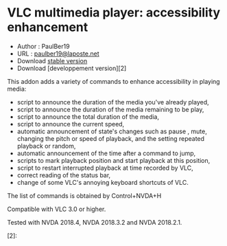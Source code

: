 # VLC multimedia player: accessibility enhancement #

* Author : PaulBer19
* URL : paulber19@laposte.net
* Download [stable version][1]
* Download [developpement version][2]


This addon adds a variety of commands to enhance accessibility in playing media:

* script to announce the duration of the media you've already played,
* script to announce the duration of the media remaining to be play,
* script to announce the total duration of the media,
* script to announce the current speed,
* automatic announcement of state's changes such as pause , mute, changing the pitch or speed of playback, and the setting repeated playback or random,
* automatic announcement of the time after a command to jump,
* scripts to mark playback position and start playback at this position,
* script to restart interrupted playback  at time recorded by VLC,
* correct reading of the status bar,
* change of some VLC's annoying keyboard shortcuts  of VLC.


The list of commands is obtained by Control+NVDA+H

Compatible with VLC 3.0 or higher.

Tested with NVDA 2018.4, NVDA 2018.3.2 and NVDA 2018.2.1.

[1]: https://rawgit.com/paulber007/AllMyNVDAAddons/master/VLC/VLCAccessEnhancement-1.1.nvda-addon

[2]:
